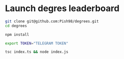 # Launch degres leaderboard

```sh
git clone git@github.com:Pish98/degrees.git
cd degrees

npm install

export TOKEN="TELEGRAM TOKEN"

tsc index.ts && node index.js
```
